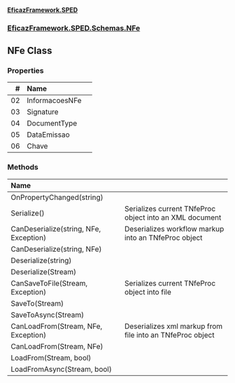 #### [EficazFramework.SPED](EficazFrameworkSPED.md 'EficazFramework SPED')
### [EficazFramework.SPED.Schemas.NFe](EficazFramework.SPED.Schemas.NFe.md 'EficazFramework.SPED.Schemas.NFe')

## NFe Class
### Properties

| # | Name | |
| ---: | :--- | :--- |
| 02 | InformacoesNFe |  |
| 03 | Signature |  |
| 04 | DocumentType |  |
| 05 | DataEmissao |  |
| 06 | Chave |  |
### Methods

| Name | |
| :--- | :--- |
| OnPropertyChanged(string) |  |
| Serialize() | Serializes current TNfeProc object into an XML document |
| CanDeserialize(string, NFe, Exception) | Deserializes workflow markup into an TNfeProc object |
| CanDeserialize(string, NFe) |  |
| Deserialize(string) |  |
| Deserialize(Stream) |  |
| CanSaveToFile(Stream, Exception) | Serializes current TNfeProc object into file |
| SaveTo(Stream) |  |
| SaveToAsync(Stream) |  |
| CanLoadFrom(Stream, NFe, Exception) | Deserializes xml markup from file into an TNfeProc object |
| CanLoadFrom(Stream, NFe) |  |
| LoadFrom(Stream, bool) |  |
| LoadFromAsync(Stream, bool) |  |
